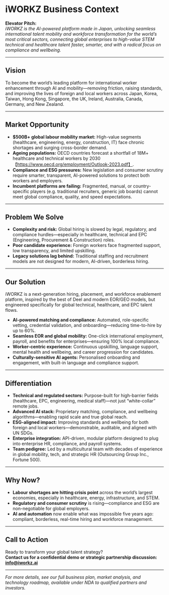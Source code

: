 # iWORKZ Business Context

**Elevator Pitch:**  
*iWORKZ is the AI-powered platform made in Japan, unlocking seamless international talent mobility and workforce transformation for the world’s most critical sectors, connecting global enterprises to high-value STEM technical and healthcare talent faster, smarter, and with a radical focus on compliance and wellbeing.*

---

## Vision

To become the world’s leading platform for international worker enhancement through AI and mobility—removing friction, raising standards, and improving the lives of foreign and local workers across Japan, Korea, Taiwan, Hong Kong, Singapore, the UK, Ireland, Australia, Canada, Germany, and New Zealand.

---

## Market Opportunity

- **$500B+ global labour mobility market:** High-value segments (healthcare, engineering, energy, construction, IT) face chronic shortages and surging cross-border demand.
- **Ageing populations:** OECD countries forecast a shortfall of 18M+ healthcare and technical workers by 2030【https://www.oecd.org/employment/Outlook-2023.pdf】.
- **Compliance and ESG pressures:** New legislation and consumer scrutiny require smarter, transparent, AI-powered solutions to protect both workers and employers.
- **Incumbent platforms are failing:** Fragmented, manual, or country-specific players (e.g. traditional recruiters, generic job boards) cannot meet global compliance, quality, and speed expectations.

---

## Problem We Solve

- **Complexity and risk:** Global hiring is slowed by legal, regulatory, and compliance hurdles—especially in healthcare, technical and EPC (Engineering, Procurement & Construction) roles.
- **Poor candidate experience:** Foreign workers face fragmented support, low transparency, and limited upskilling.
- **Legacy solutions lag behind:** Traditional staffing and recruitment models are not designed for modern, AI-driven, borderless hiring.

---

## Our Solution

iWORKZ is a next-generation hiring, placement, and workforce enablement platform, inspired by the best of Deel and modern EOR/GEO models, but engineered specifically for global technical, healthcare, and EPC talent flows.

- **AI-powered matching and compliance:** Automated, role-specific vetting, credential validation, and onboarding—reducing time-to-hire by up to 60%.
- **Seamless EOR and global mobility:** One-click international employment, payroll, and benefits for enterprises—ensuring 100% local compliance.
- **Worker-centric experience:** Continuous upskilling, language support, mental health and wellbeing, and career progression for candidates.
- **Culturally-sensitive AI agents:** Personalised onboarding and engagement, with built-in language and compliance support.

---

## Differentiation

- **Technical and regulated sectors:** Purpose-built for high-barrier fields (healthcare, EPC, engineering, medical staff)—not just “white-collar” remote jobs.
- **Advanced AI stack:** Proprietary matching, compliance, and wellbeing algorithms—enabling rapid scale and true global reach.
- **ESG-aligned impact:** Improving standards and wellbeing for both foreign and local workers—demonstrable, auditable, and aligned with UN SDGs.
- **Enterprise integration:** API-driven, modular platform designed to plug into enterprise HR, compliance, and payroll systems.
- **Team pedigree:** Led by a multicultural team with decades of experience in global mobility, tech, and strategic HR (Outsourcing Group Inc., Fortune 500).

---

## Why Now?

- **Labour shortages are hitting crisis point** across the world’s largest economies, especially in healthcare, energy, infrastructure, and STEM.
- **Regulatory and consumer scrutiny** is rising—compliance and ESG are non-negotiable for global employers.
- **AI and automation** now enable what was impossible five years ago: compliant, borderless, real-time hiring and workforce management.

---

## Call to Action

Ready to transform your global talent strategy?  
**Contact us for a confidential demo or strategic partnership discussion: [info@iworkz.ai](mailto:info@iworkz.ai)**

---

*For more details, see our full business plan, market analysis, and technology roadmap, available under NDA to qualified partners and investors.*

